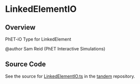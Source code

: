 # LinkedElementIO

## Overview

PhET-iO Type for LinkedElement

@author Sam Reid (PhET Interactive Simulations)



## Source Code

See the source for [LinkedElementIO.ts](https://github.com/phetsims/tandem/blob/main/js/LinkedElementIO.ts) in the [tandem](https://github.com/phetsims/tandem) repository.
